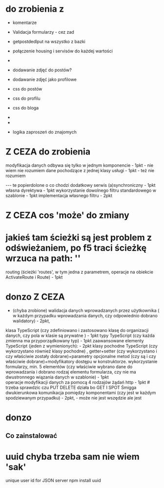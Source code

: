 # do zrobienia z 

- komentarze
- Validacja formularzy - cez zad
- getpostdedlput na wszystko z bazki
- połączenie housing i servisów do każdej wartości
- 
- dodawanie zdjęć do postów?
- dodawanie zdjęć jako profilowe
- css do postów
- css do profilu
- css do bloga
- 
- 

- logika zaproszeń do znajomych

# Z CEZA do zrobienia



modyfikacja danych odbywa się tylko w jednym komponencie - 1pkt - nie wiem nie rozumiem
dane pochodzące z jednej klasy usługi - 1pkt - też nie rozumiem

 --- te popierdolone o co chodzi
dodatkowy serwis (a)synchroniczny - 1pkt
własna dyrektywa - 1pkt
wykorzystanie dowolnego filtru standardowego w szablonie  - 1pkt
implementacja własnego filtru - 2pkt

# Z CEZA cos 'może' do zmiany

# jakieś tam ścieżki są jest problem z odświeżaniem, po f5 traci ścieżkę wrzuca na path: ''
routing (ścieżki 'routes', w tym jedna z parametrem, operacje na obiekcie ActivateRoute i Route) - 1pkt


# donzo Z CEZA 

- (chyba zrobione) walidacja danych wprowadzanych przez użytkownika ( w każdym przypadku wprowadzania danych, czy odpowiednio dobrano walidatory) - 2pkt,

klasa TypeScript (czy zdefiniowano i zastosowano klasę do organizacji danych, czy pola w klasie są prywatne ) - 1pkt
typy TypeScript (czy każda zmienna ma przyporządkowany typ) - 1pkt
zaawansowane elementy TypeScript (jeden z wymienionych): - 2pkt
klasy pochodne TypeScript (czy wykorzystano również klasy pochodne) ,
getter+setter (czy wykorzystano i  czy właściwie zostały dobrane)+parametry opcjonalne metod (czy są i czy właściwie dobrane)+modyfikatory dostępu w konstruktorze.
wykorzystanie formularzy, min. 5 elementów (czy właściwie wybrano dane do wprowadzania i dobrano rodzaj elementu formularza, czy nie ma dwustronnego wiązania danych w szablonie) - 1pkt    
operacje modyfikacji danych za pomocą 4 rodzajów żądań http - 1pkt # trzeba sprawdzic czu PUT DELETE działa bo GET I SPOT Śmigga
dwukierunkowa komunikacja pomiędzy komponentami (czy jest w każdym spodziewanym przypadku) - 2pkt, - może nie jest wszędzie ale jest


# donzo 



## Co zainstalować 

# uuid chyba trzeba sam nie wiem 'sak'
unique user id for JSON server
npm install uuid

